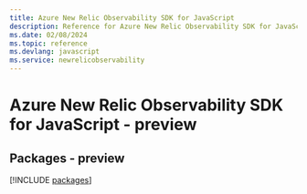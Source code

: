 ```yaml
---
title: Azure New Relic Observability SDK for JavaScript
description: Reference for Azure New Relic Observability SDK for JavaScript
ms.date: 02/08/2024
ms.topic: reference
ms.devlang: javascript
ms.service: newrelicobservability
---
```

# Azure New Relic Observability SDK for JavaScript - preview
## Packages - preview
[!INCLUDE [packages](new-relic-observability-index.md)]
